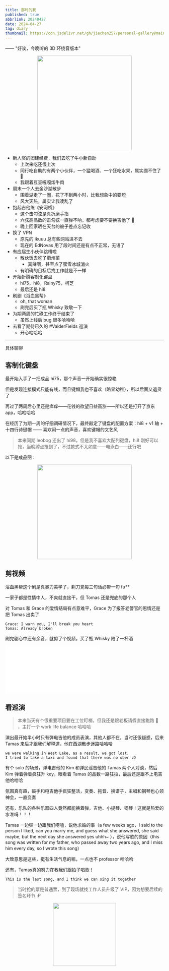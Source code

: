 ```yaml
---
title: 那时的我
published: true
abbrlink: 20240427
date: 2024-04-27
tag: diary
thumbnail: https://cdn.jsdelivr.net/gh/jiechen257/personal-gallery@main/img/202404271156914.jpeg
---
```


—— "好诶，今晚听的 3D 环绕音版本"

<div style="display: flex;justify-content: center;">
<img src="https://cdn.jsdelivr.net/gh/jiechen257/personal-gallery@main/img/202404271250078.jpeg" style="width: 300px;">
</div>

- 新人奖的团建经费，我们去吃了牛小新自助
  - 上次来吃还很上次
  - 同行吃自助的有两个小伙伴，一个猛喝酒、一个狂吃水果，属实绷不住了 🤣
  - 我跟着豆豆嘎嘎炫牛肉
- 周末一个人去金沙湖散步
  - 围着湖走了一圈，花了不到两小时，比我想象中的要短
  - 风大天热，属实让我凌乱了
- 抱起吉他练《安河桥》
  - 这个击勾弦是真折磨手指
  - 六弦高品数的击勾弦一直弹不响，都考虑要不要换吉他了 🙂
  - 晚上回家晒在天台的被子差点忘记收
- 换了 VPN
  - 原先的 ikuuu 总有些网站进不去
  - 现在的 EdNovas 用了段时间还是有点不正常，无语了
- 有应届生小伙伴跳槽啦
  - 散伙饭去吃了衢州菜
    - 真辣啊，甚至点了蜜雪冰城消火
  - 有明确的目标后找工作就是不一样
- 开始折腾客制化键盘
  - hi75，hi8，Rainy75，柯芝
  - 最后还是 hi8
- 刷剧《浴血黑帮》
  - oh, that woman
  - 刷完后买了瓶 Whisky 致敬一下
- 为期两周的忙碌工作终于结束了
  - 虽然上线后 bug 很多哈哈哈
- 去看了期待已久的 #ValderFields 巡演
  - 开心哈哈哈

<hr />
具体聊聊

## 客制化键盘

最开始入手了一把成品 hi75，那个声音一开始确实很惊艳

但是发现连接模式只能有线，而且键帽我也不喜欢（略显幼稚），所以后面又退货了

再过了两周后心里还是痒痒——花钱的欲望日益高涨——所以还是打开了京东 app，哈哈哈哈

在经历了为期一周的仔细调研情况下，最终敲定了键盘的配置方案：hi8 + v1 轴 + 十四行诗键帽
—— 喜欢闷一点的声音，喜欢键帽的文艺风

> 本来同期 leobog 还出了 hi98，但是我不喜欢大配列键盘，hi8 刚好可以抢，当晚蹲点抢到了，不过款式不太如意——电泳白——还行吧

以下是成品图：

<div style="display: flex;justify-content: center;">
<img src="https://cdn.jsdelivr.net/gh/jiechen257/personal-gallery@main/img/202404271223304.jpeg" style="width: 300px;">
</div>

## 剪视频

浴血黑帮这个剧是真暴力美学了，剃刀党每三句话必带一句 fu\*\*

一家子都是性情中人，不爽就直接干，但 Tomas 还是兜底的那个人

对 Tomas 和 Grace 的爱情结局有点意难平，Grace 为了报答老警官的恩情还是把 Tomas 出卖了

```
Grace: I warn you, I'll break you heart
Tomas: Already broken
```

刷完剧心中还有余音，就剪了个视频，买了瓶 Whisky 陪了一杯酒

<iframe src="//player.bilibili.com/player.html?aid=1403489803&bvid=BV19r421G7JQ&cid=1515304887&p=1" scrolling="no" border="0" frameborder="no" framespacing="0" allowfullscreen="true"> </iframe>

## 看巡演

> 本来当天有个很重要项目要在工位盯梢，但我还是跟老板请假直接跑路 🏃 ，主打一个 work life balance 哈哈哈


演出最开始半小时只有弹电吉他的成员表演，其他人都不在，当时还很疑惑，后来 Tamas 来后才跟我们解释道，他在西湖散步迷路哈哈哈

```
we were walking in West Lake, as a result, we got lost,
I tried to take a taxi and found that there was no uber :D
```

有个 solo 的场景，弹电吉他的 Kim 和弹民谣吉他的 Tamas 两个人对谈，然后 Kim 弹着弹着疯狂升 key，眼看着 Tamas 的品数一路狂拉，最后还是跟不上电吉他哈哈哈

氛围真有趣，鼓手和电吉他手疯狂整活，变奏、拖音、换谱子，主唱和钢琴也心领神会，一直变奏

还有，乐队的各种乐器四人竟然都能换着弹，吉他、小提琴、钢琴！这就是热爱的水准吗！！！

Tamas 一边弹一边跟我们唠嗑，说他求婚的事（a few weeks ago，I said to the person I liked, can you marry me, and guess what she answered, she said maybe, but the next day she answered yes uhhh~ ），说他写歌的原因（this song was written for my father, who passed away two years ago, and I miss him every day, so I wrote this song）

大致意思是这些，挺有生活气息的嘛，一点也不 professor 哈哈哈

还有，Tamas真的努力在教我们跟拍子唱歌！

`This is the last song, and I think we can sing it together`

> 当时抢的票是普通票，到了现场就找工作人员升级了 VIP，因为想要后续的签名环节 :P

<div style="display: flex;justify-content: center;">
<img src="https://cdn.jsdelivr.net/gh/jiechen257/personal-gallery@main/img/202404271244147.jpeg" style="width: 200px;">
</div>

